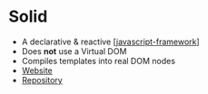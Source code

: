 # Solid 
* A declarative & reactive [[javascript-framework]]
* Does **not** use a Virtual DOM
* Compiles templates into real DOM nodes
* [Website](https://solidjs.com)
* [Repository](https://github.com/ryansolid/solid)

[//begin]: # "Autogenerated link references for markdown compatibility"
[javascript-framework]: javascript-framework "JavaScript Framework"
[//end]: # "Autogenerated link references"